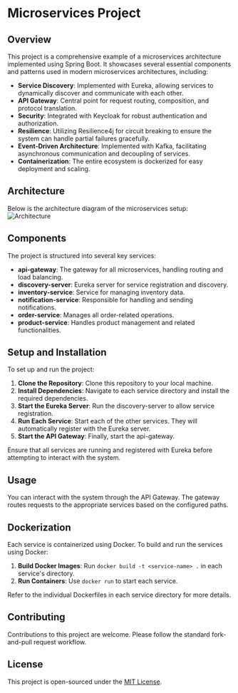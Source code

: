 # Microservices Project

## Overview
This project is a comprehensive example of a microservices architecture implemented using Spring Boot. It showcases several essential components and patterns used in modern microservices architectures, including:

- **Service Discovery**: Implemented with Eureka, allowing services to dynamically discover and communicate with each other.
- **API Gateway**: Central point for request routing, composition, and protocol translation.
- **Security**: Integrated with Keycloak for robust authentication and authorization.
- **Resilience**: Utilizing Resilience4j for circuit breaking to ensure the system can handle partial failures gracefully.
- **Event-Driven Architecture**: Implemented with Kafka, facilitating asynchronous communication and decoupling of services.
- **Containerization**: The entire ecosystem is dockerized for easy deployment and scaling.

## Architecture
Below is the architecture diagram of the microservices setup:
![Architecture](/architecture.png)

## Components
The project is structured into several key services:

- **api-gateway**: The gateway for all microservices, handling routing and load balancing.
- **discovery-server**: Eureka server for service registration and discovery.
- **inventory-service**: Service for managing inventory data.
- **notification-service**: Responsible for handling and sending notifications.
- **order-service**: Manages all order-related operations.
- **product-service**: Handles product management and related functionalities.

## Setup and Installation
To set up and run the project:

1. **Clone the Repository**: Clone this repository to your local machine.
2. **Install Dependencies**: Navigate to each service directory and install the required dependencies.
3. **Start the Eureka Server**: Run the discovery-server to allow service registration.
4. **Run Each Service**: Start each of the other services. They will automatically register with the Eureka server.
5. **Start the API Gateway**: Finally, start the api-gateway.

Ensure that all services are running and registered with Eureka before attempting to interact with the system.

## Usage
You can interact with the system through the API Gateway. The gateway routes requests to the appropriate services based on the configured paths.

## Dockerization
Each service is containerized using Docker. To build and run the services using Docker:

1. **Build Docker Images**: Run `docker build -t <service-name> .` in each service's directory.
2. **Run Containers**: Use `docker run` to start each service.

Refer to the individual Dockerfiles in each service directory for more details.

## Contributing
Contributions to this project are welcome. Please follow the standard fork-and-pull request workflow.

## License
This project is open-sourced under the [MIT License](LICENSE.md).
